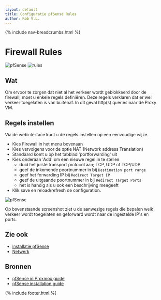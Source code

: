```yaml
---
layout: default
title: Configuratie pfSense Rules
author: Rob V.L.
---
```


{% include nav-breadcrumbs.html %}

# Firewall Rules
![pfSense](/{{site.RepoName}}/media/logo/pfSense.png)
![rules](/{{site.RepoName}}/media/logo/rules.png)

## Wat
Om ervoor te zorgen dat niet al het verkeer wordt geblokkeerd door de firewall, moet u enkele regels definiëren. Deze regels verklaren dat er wel verkeer toegelaten is van buitenaf. In dit geval http(s) queries naar de Proxy VM.

## Regels instellen 
Via de webinterface kunt u de regels instellen op een eenvoudige wijze.
* Kies Firewall in het menu bovenaan
* Kies vervolgens voor de optie NAT (Network address Translation)
* Standaard komt u op het tabblad 'portforwarding' uit
* Kies onderaan 'Add' om een nieuwe regel in te stellen
    * duid het juiste transport protocol aan; TCP, UDP of TCP/UDP
    * geef de inkomende poortnummer in bij ```Destination port range```
    * geef het forwarding IP bij ```Redirect Target IP```
    * geef de uitgaande poortnummer in bij ```Redirect Target Ports``` 
    * het is handig als u ook een beschrijving meegeeft
* Klik save en reload/refresh de configuration.

![pfSense](/{{site.RepoName}}/media/pfSense/rules.png)

Op bovenstaande screenshot ziet u de aanwezige regels die bepalen welk verkeer wordt toegelaten en geforward wordt naar de ingestelde IP's en ports.


## Zie ook
* [Installatie pfSense](/{{site.RepoName}}/CCS/pfSense/)
* [Netwerk](/{{site.RepoName}}/CCS/Netwerk/)

## Bronnen 
* [pfSense in Proxmox guide ](https://docs.netgate.com/pfsense/en/latest/virtualization/virtualizing-pfsense-with-proxmox.html)
* [pfSense installation guide ](https://docs.netgate.com/pfsense/en/latest/install/installing-pfsense.html)


{% include footer.html %}
